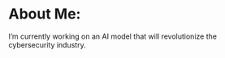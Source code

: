 # About Me:
I’m currently working on an AI model that will revolutionize the cybersecurity industry.
